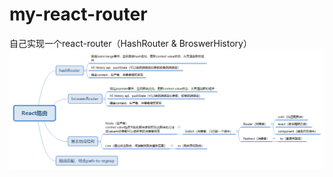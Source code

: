 # my-react-router
自己实现一个react-router（HashRouter &amp; BroswerHistory）
![react-router](https://github.com/okfantasy007/my-react-router/blob/master/docs/react-router.png "react-router")
